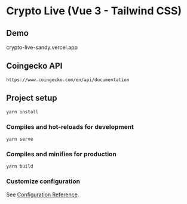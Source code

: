 # Crypto Live (Vue 3 - Tailwind CSS)

## Demo
crypto-live-sandy.vercel.app

## Coingecko API 
```
https://www.coingecko.com/en/api/documentation
```

## Project setup

```
yarn install
```

### Compiles and hot-reloads for development

```
yarn serve
```

### Compiles and minifies for production

```
yarn build
```

### Customize configuration

See [Configuration Reference](https://cli.vuejs.org/config/).

